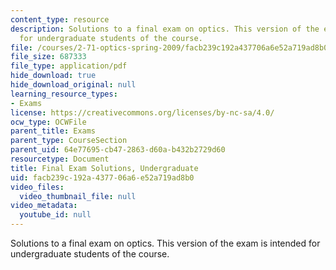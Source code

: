 ```yaml
---
content_type: resource
description: Solutions to a final exam on optics. This version of the exam is intended
  for undergraduate students of the course.
file: /courses/2-71-optics-spring-2009/facb239c192a437706a6e52a719ad8b0_MIT2_71S09_ufinal_sol.pdf
file_size: 687333
file_type: application/pdf
hide_download: true
hide_download_original: null
learning_resource_types:
- Exams
license: https://creativecommons.org/licenses/by-nc-sa/4.0/
ocw_type: OCWFile
parent_title: Exams
parent_type: CourseSection
parent_uid: 64e77695-cb47-2863-d60a-b432b2729d60
resourcetype: Document
title: Final Exam Solutions, Undergraduate
uid: facb239c-192a-4377-06a6-e52a719ad8b0
video_files:
  video_thumbnail_file: null
video_metadata:
  youtube_id: null
---
```

Solutions to a final exam on optics. This version of the exam is intended for undergraduate students of the course.